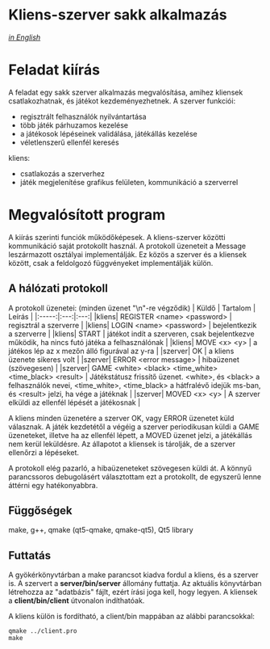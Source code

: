 # Kliens-szerver sakk alkalmazás 
[_in English_](./README_en.md)

# Feladat kiírás
A feladat egy sakk szerver alkalmazás megvalósítása, amihez kliensek csatlakozhatnak, és játékot kezdeményezhetnek.
A szerver funkciói:
- regisztrált felhasználók nyilvántartása
- több játék párhuzamos kezelése
- a játékosok lépéseinek validálása, játékállás kezelése
- véletlenszerű ellenfél keresés

kliens:
- csatlakozás a szerverhez
- játék megjelenítése grafikus felületen, kommunikáció a szerverrel

# Megvalósított program
A kiírás szerinti funciók működőképesek. A kliens-szerver közötti kommunikáció saját protokollt használ. A protokoll üzeneteit a Message leszármazott osztályai implementálják. Ez közös a szerver és a kliensek között, csak a feldolgozó függvényeket implementálják külön.

## A hálózati protokoll
A protokoll üzenetei: (minden üzenet "\n"-re végződik)
| Küldő | Tartalom | Leírás |
|:-----:|:---:|:---:|
|kliens| REGISTER \<name\> \<password\> | regisztrál a szerverre |
|kliens| LOGIN \<name\> \<password\> | bejelentkezik a szerverre |
|kliens| START | játékot indít a szerveren, csak bejelentkezve működik, ha nincs futó játéka a felhasználónak |
|kliens| MOVE \<x\> \<y\> | a játékos lép az x mezőn álló figurával az y-ra |
|szerver| OK | a kliens üzenete sikeres volt |
|szerver| ERROR \<error message\> | hibaüzenet (szövegesen) |
|szerver| GAME \<white\> \<black\> \<time_white\> \<time_black\> \<result\> | Játékstátusz frissítő üzenet. \<white\>, és \<black\> a felhasználók nevei, \<time_white\>, \<time_black\> a hátfralévő idejük ms-ban, és \<result\> jelzi, ha vége a játéknak |
|szerver| MOVED \<x\> \<y\> | A szerver elküldi az ellenfél lépését a játékosnak |

A kliens minden üzenetére a szerver OK, vagy ERROR üzenetet küld válasznak. A játék kezdetétől a végéig a szerver periodikusan küldi a GAME üzeneteket, illetve ha az ellenfél lépett, a MOVED üzenet jelzi, a játékállás nem kerül leküldésre. Az állapotot a kliensek is tárolják, de a szerver ellenőrzi a lépéseket.

A protokoll elég pazarló, a hibaüzeneteket szövegesen küldi át. A könnyű parancssoros debugolásért választottam ezt a protokollt, de egyszerű lenne áttérni egy hatékonyabbra.


## Függőségek
make, g++, qmake (qt5-qmake, qmake-qt5), Qt5 library

## Futtatás
A gyökérkönyvtárban a make parancsot kiadva fordul a kliens, és a szerver is. A szervert a **server/bin/server** állomány futtatja. Az aktuális könyvtárban létrehozza az "adatbázis" fájlt, ezért írási joga kell, hogy legyen.
A kliensek a **client/bin/client** útvonalon indíthatóak.

A kliens külön is fordítható, a client/bin mappában az alábbi parancsokkal:
```
qmake ../client.pro
make
```

